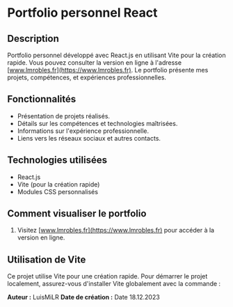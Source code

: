 # Portfolio personnel React

## Description

Portfolio personnel développé avec React.js en utilisant Vite pour la création rapide. Vous pouvez consulter la version en ligne à l'adresse [www.lmrobles.fr](https://www.lmrobles.fr). Le portfolio présente mes projets, compétences, et expériences professionnelles.

## Fonctionnalités

- Présentation de projets réalisés.
- Détails sur les compétences et technologies maîtrisées.
- Informations sur l'expérience professionnelle.
- Liens vers les réseaux sociaux et autres contacts.

## Technologies utilisées

- React.js
- Vite (pour la création rapide)
- Modules CSS personnalisés

## Comment visualiser le portfolio

1. Visitez [www.lmrobles.fr](https://www.lmrobles.fr) pour accéder à la version en ligne.

## Utilisation de Vite

Ce projet utilise Vite pour une création rapide. Pour démarrer le projet localement, assurez-vous d'installer Vite globalement avec la commande :


**Auteur :** LuisMiLR
**Date de création :** Date 18.12.2023

